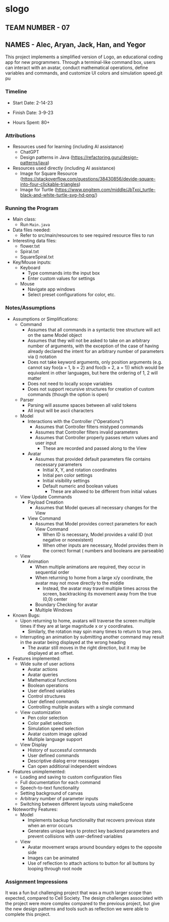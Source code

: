 # slogo

## TEAM NUMBER - 07

## NAMES - Alec, Aryan, Jack, Han, and Yegor

This project implements a simplified version of Logo, an educational coding app for new programmers.
Through a terminal-like command box, users can interact with an avatar, conduct mathematical
operations, define variables and commands, and customize UI colors and simulation speed.git pu

### Timeline

* Start Date: 2-14-23

* Finish Date: 3-9-23

* Hours Spent: 80+

### Attributions

* Resources used for learning (including AI assistance)
    * ChatGPT
    * Design patterns in Java (https://refactoring.guru/design-patterns/java)
* Resources used directly (including AI assistance)
    * Image for Square Resource (https://stackoverflow.com/questions/38430856/devide-square-into-four-clickable-triangles)
    * Image for Turtle (https://www.pngitem.com/middle/JbTxoi_turtle-black-and-white-turtle-svg-hd-png/)

### Running the Program

* Main class:
    * Run `Main.java`
* Data files needed:
    * Refer to src/main/resources to see required resource files to run
* Interesting data files:
    * flower.txt
    * Spiral.txt
    * SquareSpiral.txt
* Key/Mouse inputs:
    * Keyboard
        * Type commands into the input box
        * Enter custom values for settings
    * Mouse
        * Navigate app windows
        * Select preset configurations for color, etc.

### Notes/Assumptions

* Assumptions or Simplifications:
    * Command
        * Assumes that all commands in a syntactic tree structure will act on the same Model object
        * Assumes that they will not be asked to take on an arbitrary number of arguments, with the
          exception of the case
          of having already declared the intent for an arbitrary number of parameters via ()
          notation
        * Does not take keyword arguments, only position arguments (e.g. cannot say foo(a = 1, b =
            2) and foo(b = 2, a = 1))
               which would be equivalent in other languages, but here the ordering of 1, 2 will
               matter
        * Does not need to locally scope variables
        * Does not support recursive structures for creation of custom commands (though the option
          is open)
    * Parser
        * Parsing will assume spaces between all valid tokens
        * All input will be ascii characters
    * Model
        * Interactions with the Controller ("Operations")
            * Assumes that Controller filters mistyped commands
            * Assumes that Controller filters invalid parameters
            * Assumes that Controller properly passes return values and user input
                * These are recorded and passed along to the View
        * Avatar
            * Assumes that provided default parameters file contains necessary parameters
                * Initial X, Y, and rotation coordinates
                * Initial pen color settings
                * Initial visibility settings
                * Default numeric and boolean values
                    * These are allowed to be different from initial values
    * View Update Commands
        * Payload Creation
            * Assumes that Model queues all necessary changes for the View
        * View Command
            * Assumes that Model provides correct parameters for each View Command
                * When ID is necessary, Model provides a valid ID (not negative or nonexistent)
                * When other inputs are necessary, Model provides them in the correct format (
                  numbers and booleans are parseable)
    * View
        * Animation
            * When multiple animations are required, they occur in sequential order
            * When returning to home from a large x/y coordinate, the avatar may not move directly
              to the middle
                * Instead, the avatar may travel multiple times across the screen, backtracking its
                  movement away from the true (0,0) center
            * Boundary Checking for avatar
            * Multiple Windows
* Known Bugs:
    * Upon returning to home, avatars will traverse the screen multiple times if they are at large
      magnitude x or y coordinates.
        * Similarly, the rotation may spin many times to return to true zero.
    * Interrupting an animation by submitting another command may result in the avatar being
      displayed at the wrong heading
        * The avatar still moves in the right direction, but it may be displayed at an offset.
* Features implemented:
    * Wide suite of user actions
        * Avatar actions
        * Avatar queries
        * Mathematical functions
        * Boolean operations
        * User defined variables
        * Control structures
        * User defined commands
        * Controlling multiple avatars with a single command
    * View customization
        * Pen color selection
        * Color pallet selection
        * Simulation speed selection
        * Avatar custom image upload
        * Multiple language support
    * View Display
        * History of successful commands
        * User defined commands
        * Descriptive dialog error messages
        * Can open additional independent windows
* Features unimplemented:
    * Loading and saving to custom configuration files
    * Full documentation for each command
    * Speech-to-text functionality
    * Setting background of canvas
    * Arbitrary number of parameter inputs
    * Switching between different layouts using makeScene
* Noteworthy Features:
    * Model
        * Implements backup functionality that recovers previous state when an error occurs
        * Generates unique keys to protect key backend parameters and prevent collisions with
          user-defined variables
    * View
        * Avatar movement wraps around boundary edges to the opposite side
        * Images can be animated
        * Use of reflection to attach actions to button for all buttons by looping through root node

### Assignment Impressions

It was a fun but challenging project that was a much larger scope than expected, compared to Cell Society.
The design challenges associated with the project were more complex compared to the previous project, but
give the new design patterns and tools such as reflection we were able to complete this project. 

